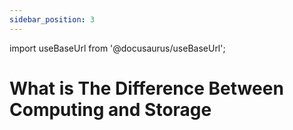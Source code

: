 ```yaml
---
sidebar_position: 3
---
```


import useBaseUrl from '@docusaurus/useBaseUrl';

# What is The Difference Between Computing and Storage
